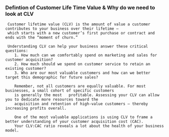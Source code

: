 ### Defintion of Customer Life Time Value & Why do we need to look at CLV
    
     Customer lifetime value (CLV) is the amount of value a customer contributes to your business over their lifetime –  
     which starts with a new customer’s first purchase or contract and ends with the “moment of churn.”
     
     Understanding CLV can help your business answer these critical questions:
        1. How much can we comfortably spend on marketing and sales for customer acquisition?
        2. How much should we spend on customer service to retain an existing customer?
        3. Who are our most valuable customers and how can we better target this demographic for future sales?
        
        Remember, not all customers are equally valuable. For most businesses, a small cohort of specific customers 
        is generally the most   profitable. Assessing your CLV can allow you to dedicate more resources toward the 
        acquisition and retention of high-value customers – thereby increasing profits overall.
        
        One of the most valuable applications is using CLV to frame a better understanding of your customer acquisition cost (CAC).
        Your CLV:CAC ratio reveals a lot about the health of your business model.
